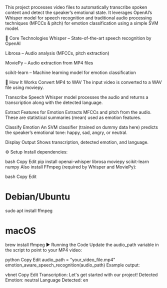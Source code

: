 This project processes video files to automatically transcribe spoken content and detect the speaker’s emotional state. It leverages OpenAI’s Whisper model for speech recognition and traditional audio processing techniques (MFCCs & pitch) for emotion classification using a simple SVM model.

🧠 Core Technologies
Whisper – State-of-the-art speech recognition by OpenAI

Librosa – Audio analysis (MFCCs, pitch extraction)

MoviePy – Audio extraction from MP4 files

scikit-learn – Machine learning model for emotion classification

🔁 How It Works
Convert MP4 to WAV
The input video is converted to a WAV file using moviepy.

Transcribe Speech
Whisper model processes the audio and returns a transcription along with the detected language.

Extract Features for Emotion
Extracts MFCCs and pitch from the audio. These are statistical summaries (mean) used as emotion features.

Classify Emotion
An SVM classifier (trained on dummy data here) predicts the speaker’s emotional tone: happy, sad, angry, or neutral.

Display Output
Shows transcription, detected emotion, and language.

⚙️ Setup
Install dependencies:

bash
Copy
Edit
pip install openai-whisper librosa moviepy scikit-learn numpy
Also install FFmpeg (required by Whisper and MoviePy):

bash
Copy
Edit
# Debian/Ubuntu
sudo apt install ffmpeg

# macOS
brew install ffmpeg
▶️ Running the Code
Update the audio_path variable in the script to point to your MP4 video:

python
Copy
Edit
audio_path = "your_video_file.mp4"
emotion_aware_speech_recognition(audio_path)
Example output:

vbnet
Copy
Edit
Transcription: Let's get started with our project!
Detected Emotion: neutral
Language Detected: en
